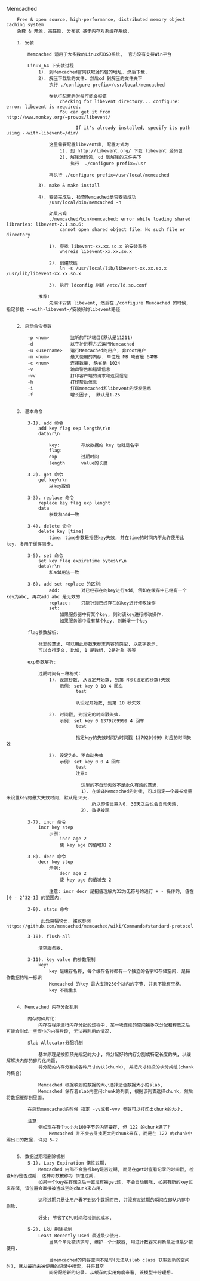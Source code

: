 
Memcached
    
        Free & open source, high-performance, distributed memory object caching system
        免费 & 开源, 高性能, 分布式 基于内存对象缓存系统.
    
        1. 安装
            
            Memcached 适用于大多数的Linux和BSD系统,  官方没有支持Win平台
            
            Linux_64 下安装过程
                1). 到Memcached官网获取源码包的地址. 然后下载.
                2). 解压下载后的文件. 然后cd 到解压的文件夹下
                    执行 ./configure prefix=/usr/local/memcached
                    
                    在执行配置的时候可能会报错
                        checking for libevent directory... configure: error: libevent is required.  
                        You can get it from http://www.monkey.org/~provos/libevent/
                        
                              If it's already installed, specify its path using --with-libevent=/dir/
                              
                    这里需要配置libevent库, 配置方式为
                        1). 到 http://libevent.org/ 下载 libevent 源码包
                        2). 解压源码包, cd 到解压的文件夹下
                            执行  ./configure prefix=/usr
                            
                    再执行 ./configure prefix=/usr/local/memcached
                    
                3). make & make install
                    
                4). 安装完成后, 检查Memcached是否安装成功
                    /usr/local/bin/memcached -h
                    
                    如果出现
                    ./memcached/bin/memcached: error while loading shared libraries: libevent-2.1.so.6: 
                        cannot open shared object file: No such file or directory
                    
                    1). 查找 libevent-xx.xx.so.x 的安装路径
                        whereis libevent-xx.xx.so.x
                    
                    2). 创建软链
                        ln -s /usr/local/lib/libevent-xx.xx.so.x /usr/lib/libevent-xx.xx.so.x 
                        
                    3). 执行 ldconfig 刷新 /etc/ld.so.conf
                
                推荐:
                    先编译安装 libevent, 然后在./configure Memcached 的时候, 指定参数 --with-libevent=/安装好的libevent路径
                       
                    
        2. 启动命令参数
            
            -p <num>        监听的TCP端口(默认是11211)
            -d              以守护进程方式运行Memcached
            -u <username>   运行Memcached的用户, 非root用户
            -m <num>        最大使用的内存. 单位是 MB 缺省是 64MB
            -c <num>        连接数量, 缺省是 1024
            -v              输出警告和错误信息
            -vv             打印客户端的请求和返回信息
            -h              打印帮助信息
            -i              打印memcached和libevent的版权信息
            -f              增长因子,  默认是1.25
            
                    
        3. 基本命令
            
            3-1). add 命令
                add key flag exp length\r\n
                data\r\n
                    
                    key:        存放数据的 key 也就是名字
                    flag:
                    exp         过期时间
                    length      value的长度 
            
            3-2). get 命令    
                get key\r\n
                    以key取值
                
            3-3). replace 命令    
                replace key flag exp lenght
                data
                    参数和add一致
                
            3-4). delete 命令
                delete key [time]
                    time: time参数是指使key失效, 并在time的时间内不允许使用此key. 多用于缓存同步.
            
            3-5). set 命令
                set key flag expiretime bytes\r\n
                data\r\n
                    和add用法一致
                
            3-6). add set replace 的区别:    
                    add:        对已经存在的key进行add, 例如在缓存中已经有一个key为abc, 再次add abc 是无效的
                    replace:    只能针对已经存在的key进行修改操作
                    set:        
                        如果服务器中有某个key, 则对该key进行修改操作.
                        如果服务器中没有某个key, 则新增一个key  
            
            flag参数解析:
                
                标志的意思, 可以用此参数来标志内容的类型, 以数字表示.
                可以自行定义, 比如, 1 是数组, 2是对象 等等
            
            exp参数解析:
                
                过期时间有三种格式:
                    1). 设置秒数, 从设定开始数, 到第 N秒(设定的秒数)失效
                        示例: set key 0 10 4 回车
                              test
                              
                              从设定开始数, 到第 10 秒失效
                    
                    2). 时间戳, 到指定的时间戳失效.              
                        示例: set key 0 1379209999 4 回车
                              test
                              
                              指定key的失效时间为时间戳 1379209999 对应的时间失效
                              
                    3). 设定为0. 不自动失效
                        示例: set key 0 0 4 回车
                              test
                              注意:
                                
                                这里的不自动失效不是永久有效的意思. 
                                1). 在编译Memcached的时候, 可以指定一个最长常量来设置key的最大失效时间, 默认是30天.
                                    所以即使设置为0, 30天之后也会自动失效.
                                2). 数据被踢 
                                
            3-7). incr 命令
                incr key step
                    示例:
                        incr age 2
                        使 key age 的值增加 2

            3-8). decr 命令
                decr key step
                    示例:
                        decr age 2
                        使 key age 的值减去 2
                    
                    注意: incr decr 是把值理解为32为无符号的进行 + - 操作的, 值在 [0 - 2^32-1] 的范围内.
                    
            3-9). stats 命令
                  
                 此处篇幅较长, 建议参阅 https://github.com/memcached/memcached/wiki/Commands#standard-protocol

            3-10). flush-all
                
                清空服务器.
                
            3-11). key value 的参数限制
                key: 
                    key 是缓存名称, 每个缓存名称都有一个独立的名字和存储空间. 是操作数据的唯一标识
                    Memcached 的key 最大支持250个以内的字节, 并且不能有空格. 
                    key 不能重复
             
                
        4. Memcached 内存分配机制
                        
            内存的碎片化:
                内存在程序进行内存分配的过程中, 某一块连续的空间被多次分配和释放之后可能会形成一些很小的内存片段, 无法再利用的情况.
            
            Slab Allocator分配机制
                
                基本原理是按照预先规定的大小, 将分配好的内存分割成特定长度的块, 以缓解解决内存的碎片化问题.
                将分配的内存分割成各种尺寸的块(chunk), 并把尺寸相投的块分成组(chunk的集合)
                
                Memcached 根据收到的数据的大小选择适合数据大小的slab, 
                Memcached 保存着slab内空闲chunk的列表, 根据该列表选择chunk, 然后将数据缓存到里面.
                
            在启动memcached的时候 指定 -vv或者-vvv 参数可以打印出chunk的大小.
            
            注意:
                例如现在有个大小为100字节的内容要存, 但 122 的chunk满了?
                    Memcached 并不会去寻找更大的chunk来存, 而是在 122 的chunk中踢出旧的数据. 详见 5-2
                    
                    
        5. 数据过期和删除机制
            5-1). Lazy Expiration 惰性过期. 
                Memcached 内部不会监视key是否过期, 而是在get时查看记录的时间戳, 检查key是否过期. 这种奇数被称为 惰性过期.
                如果一个key在存储之后一直没有被get过, 不会自动删除, 如果有新的key过来存储, 该位置会直接被当成空的chunk来占用.
                
                这种过期只是让用户看不到这个数据而已, 并没有在过期的瞬间立即从内存中删除.
                
                好处: 节省了CPU时间和检测的成本.
            
            5-2). LRU 删除机制
                Least Recently Used 最近最少使用.
                    当某个单元被请求时, 维护一个计数器, 用过计数器来判断最近谁最少被使用.
                    
                    当memcached的内存空间不足时(无法从slab class 获取到新的空间时), 就从最近未被使用的记录中搜索, 并将其空
                    间分配给新的记录. 从缓存的实用角度来看, 该模型十分理想.

                            
                            
            
                
            
            
            
            
            
            
            
            
            
            
            
            
            
            
            
            
            
            
            
            
            
            
            
            
            
            
            
            
            
            
            
            
            
            
            
            
            
            
                    